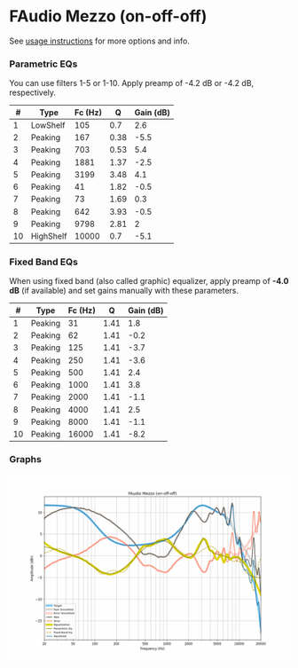 # FAudio Mezzo (on-off-off)
See [usage instructions](https://github.com/jaakkopasanen/AutoEq#usage) for more options and info.

### Parametric EQs
You can use filters 1-5 or 1-10. Apply preamp of -4.2 dB or -4.2 dB, respectively.

|   # | Type      |   Fc (Hz) |    Q |   Gain (dB) |
|-----|-----------|-----------|------|-------------|
|   1 | LowShelf  |       105 | 0.7  |         2.6 |
|   2 | Peaking   |       167 | 0.38 |        -5.5 |
|   3 | Peaking   |       703 | 0.53 |         5.4 |
|   4 | Peaking   |      1881 | 1.37 |        -2.5 |
|   5 | Peaking   |      3199 | 3.48 |         4.1 |
|   6 | Peaking   |        41 | 1.82 |        -0.5 |
|   7 | Peaking   |        73 | 1.69 |         0.3 |
|   8 | Peaking   |       642 | 3.93 |        -0.5 |
|   9 | Peaking   |      9798 | 2.81 |         2   |
|  10 | HighShelf |     10000 | 0.7  |        -5.1 |

### Fixed Band EQs
When using fixed band (also called graphic) equalizer, apply preamp of **-4.0 dB** (if available) and set gains manually with these parameters.

|   # | Type    |   Fc (Hz) |    Q |   Gain (dB) |
|-----|---------|-----------|------|-------------|
|   1 | Peaking |        31 | 1.41 |         1.8 |
|   2 | Peaking |        62 | 1.41 |        -0.2 |
|   3 | Peaking |       125 | 1.41 |        -3.7 |
|   4 | Peaking |       250 | 1.41 |        -3.6 |
|   5 | Peaking |       500 | 1.41 |         2.4 |
|   6 | Peaking |      1000 | 1.41 |         3.8 |
|   7 | Peaking |      2000 | 1.41 |        -1.1 |
|   8 | Peaking |      4000 | 1.41 |         2.5 |
|   9 | Peaking |      8000 | 1.41 |        -1.1 |
|  10 | Peaking |     16000 | 1.41 |        -8.2 |

### Graphs
![](./FAudio%20Mezzo%20(on-off-off).png)
